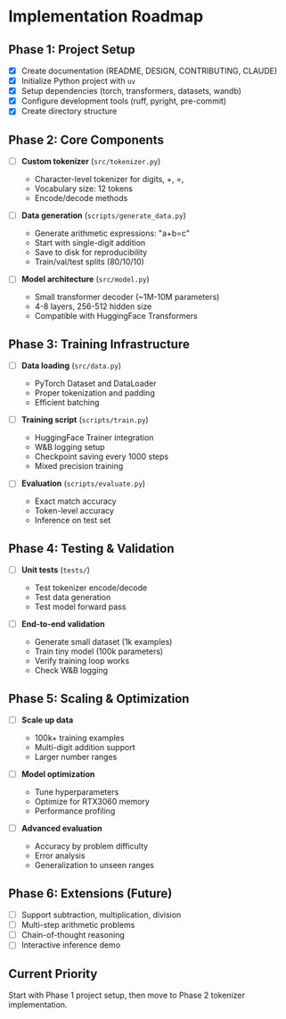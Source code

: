 # Implementation Roadmap

## Phase 1: Project Setup
- [x] Create documentation (README, DESIGN, CONTRIBUTING, CLAUDE)
- [x] Initialize Python project with `uv`
- [x] Setup dependencies (torch, transformers, datasets, wandb)
- [x] Configure development tools (ruff, pyright, pre-commit)
- [x] Create directory structure

## Phase 2: Core Components
- [ ] **Custom tokenizer** (`src/tokenizer.py`)
  - Character-level tokenizer for digits, +, =, <end>
  - Vocabulary size: 12 tokens
  - Encode/decode methods
  
- [ ] **Data generation** (`scripts/generate_data.py`)
  - Generate arithmetic expressions: "a+b=c<end>"
  - Start with single-digit addition
  - Save to disk for reproducibility
  - Train/val/test splits (80/10/10)

- [ ] **Model architecture** (`src/model.py`)
  - Small transformer decoder (~1M-10M parameters)
  - 4-8 layers, 256-512 hidden size
  - Compatible with HuggingFace Transformers

## Phase 3: Training Infrastructure
- [ ] **Data loading** (`src/data.py`)
  - PyTorch Dataset and DataLoader
  - Proper tokenization and padding
  - Efficient batching

- [ ] **Training script** (`scripts/train.py`)
  - HuggingFace Trainer integration
  - W&B logging setup
  - Checkpoint saving every 1000 steps
  - Mixed precision training

- [ ] **Evaluation** (`scripts/evaluate.py`)
  - Exact match accuracy
  - Token-level accuracy
  - Inference on test set

## Phase 4: Testing & Validation
- [ ] **Unit tests** (`tests/`)
  - Test tokenizer encode/decode
  - Test data generation
  - Test model forward pass
  
- [ ] **End-to-end validation**
  - Generate small dataset (1k examples)
  - Train tiny model (100k parameters)
  - Verify training loop works
  - Check W&B logging

## Phase 5: Scaling & Optimization
- [ ] **Scale up data**
  - 100k+ training examples
  - Multi-digit addition support
  - Larger number ranges

- [ ] **Model optimization**
  - Tune hyperparameters
  - Optimize for RTX3060 memory
  - Performance profiling

- [ ] **Advanced evaluation**
  - Accuracy by problem difficulty
  - Error analysis
  - Generalization to unseen ranges

## Phase 6: Extensions (Future)
- [ ] Support subtraction, multiplication, division
- [ ] Multi-step arithmetic problems
- [ ] Chain-of-thought reasoning
- [ ] Interactive inference demo

## Current Priority
Start with Phase 1 project setup, then move to Phase 2 tokenizer implementation.